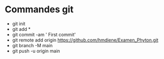 # Commandes git

* git init 
* git add *
* git commit -am ' First commit'
* git remote add origin https://github.com/hmdiene/Examen_Phyton.git
* git branch -M main
* git push -u origin main
